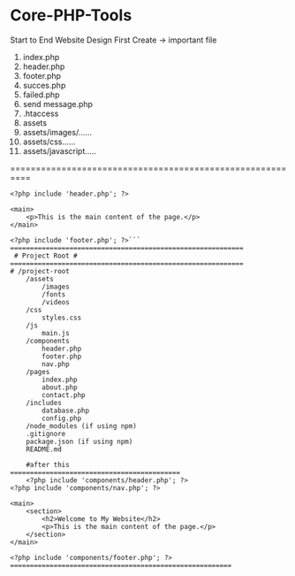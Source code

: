 # Core-PHP-Tools
Start to End Website Design
First Create ->
important file
1. index.php    
2. header.php
3. footer.php
4. succes.php
5. failed.php
6. send message.php
7. .htaccess
8. assets
9. assets/images/......
10. assets/css......
11. assets/javascript.....

 ==========================================================
``` <!-- index.php -->
<?php include 'header.php'; ?>

<main>
    <p>This is the main content of the page.</p>
</main>

<?php include 'footer.php'; ?>```
===========================================================
 # Project Root #
===========================================================
# /project-root
    /assets
        /images
        /fonts
        /videos
    /css
        styles.css
    /js
        main.js
    /components
        header.php
        footer.php
        nav.php
    /pages
        index.php
        about.php
        contact.php
    /includes
        database.php
        config.php
    /node_modules (if using npm)
    .gitignore
    package.json (if using npm)
    README.md

    #after this 
===========================================
    <?php include 'components/header.php'; ?>
<?php include 'components/nav.php'; ?>

<main>
    <section>
        <h2>Welcome to My Website</h2>
        <p>This is the main content of the page.</p>
    </section>
</main>

<?php include 'components/footer.php'; ?>
========================================================
